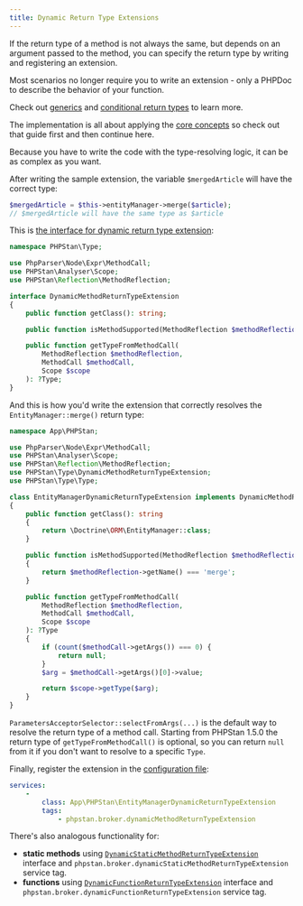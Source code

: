 ```yaml
---
title: Dynamic Return Type Extensions
---
```


If the return type of a method is not always the same, but depends on an argument passed to the method, you can specify the return type by writing and registering an extension.

<div class="bg-blue-100 border-l-4 border-blue-500 text-blue-700 p-4 mb-4" role="alert">

Most scenarios no longer require you to write an extension - only a PHPDoc to describe the behavior of your function.

Check out [generics](/blog/generics-in-php-using-phpdocs) and [conditional return types](/writing-php-code/phpdoc-types#conditional-return-types) to learn more.

</div>

The implementation is all about applying the [core concepts](/developing-extensions/core-concepts) so check out that guide first and then continue here.

<!-- TODO link generics -->
<!-- TODO different example - ParameterBag -->

Because you have to write the code with the type-resolving logic, it can be as complex as you want.

After writing the sample extension, the variable `$mergedArticle` will have the correct type:

```php
$mergedArticle = $this->entityManager->merge($article);
// $mergedArticle will have the same type as $article
```

This is [the interface for dynamic return type extension](https://apiref.phpstan.org/2.1.x/PHPStan.Type.DynamicMethodReturnTypeExtension.html):

```php
namespace PHPStan\Type;

use PhpParser\Node\Expr\MethodCall;
use PHPStan\Analyser\Scope;
use PHPStan\Reflection\MethodReflection;

interface DynamicMethodReturnTypeExtension
{
	public function getClass(): string;

	public function isMethodSupported(MethodReflection $methodReflection): bool;

	public function getTypeFromMethodCall(
		MethodReflection $methodReflection,
		MethodCall $methodCall,
		Scope $scope
	): ?Type;
}
```

And this is how you'd write the extension that correctly resolves the `EntityManager::merge()` return type:

```php
namespace App\PHPStan;

use PhpParser\Node\Expr\MethodCall;
use PHPStan\Analyser\Scope;
use PHPStan\Reflection\MethodReflection;
use PHPStan\Type\DynamicMethodReturnTypeExtension;
use PHPStan\Type\Type;

class EntityManagerDynamicReturnTypeExtension implements DynamicMethodReturnTypeExtension
{
	public function getClass(): string
	{
		return \Doctrine\ORM\EntityManager::class;
	}

	public function isMethodSupported(MethodReflection $methodReflection): bool
	{
		return $methodReflection->getName() === 'merge';
	}

	public function getTypeFromMethodCall(
		MethodReflection $methodReflection,
		MethodCall $methodCall,
		Scope $scope
	): ?Type
	{
		if (count($methodCall->getArgs()) === 0) {
			return null;
		}
		$arg = $methodCall->getArgs()[0]->value;

		return $scope->getType($arg);
	}
}
```

`ParametersAcceptorSelector::selectFromArgs(...)` is the default way to resolve the return type of a method call. Starting from PHPStan 1.5.0 the return type of `getTypeFromMethodCall()` is optional, so you can return `null` from it if you don't want to resolve to a specific `Type`.

Finally, register the extension in the [configuration file](/config-reference):

```yaml
services:
	-
		class: App\PHPStan\EntityManagerDynamicReturnTypeExtension
		tags:
			- phpstan.broker.dynamicMethodReturnTypeExtension
```

There's also analogous functionality for:

* **static methods** using [`DynamicStaticMethodReturnTypeExtension`](https://apiref.phpstan.org/2.1.x/PHPStan.Type.DynamicStaticMethodReturnTypeExtension.html) interface and `phpstan.broker.dynamicStaticMethodReturnTypeExtension` service tag.
* **functions** using [`DynamicFunctionReturnTypeExtension`](https://apiref.phpstan.org/2.1.x/PHPStan.Type.DynamicFunctionReturnTypeExtension.html) interface and `phpstan.broker.dynamicFunctionReturnTypeExtension` service tag.
